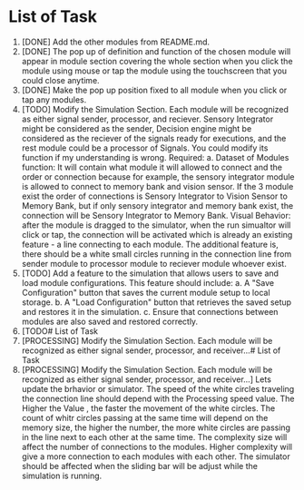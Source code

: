 # List of Task
1. [DONE] Add the other modules from README.md.
2. [DONE] The pop up of definition and function of the chosen module will appear in module section covering the whole section when you click the module using mouse or tap the module using the touchscreen that you could close anytime.
4. [DONE] Make the pop up position fixed to all module when you click or tap any modules.
5. [TODO] Modify the Simulation Section. Each module will be recognized as either signal sender, processor, and reciever. Sensory Integrator might be considered as the sender, Decision engine might be considered as the reciever of the signals ready for executions, and the rest module could be a processor of Signals. You could modify its function if my understanding is wrong. Required: a. Dataset of Modules function: It will contain what module it will allowed to connect and the order or connection because for example, the sensory integrator module is allowed to connect to memory bank and vision sensor. If the 3 module exist the order of connections is Sensory Integrator to Vision Sensor to Memory Bank, but if only sensory integrator and memory bank exist, the connection will be Sensory Integrator to Memory Bank. Visual Behavior: after the module is dragged to the simulator, when the run simualtor will click or tap, the connection will be activated which is already an existing feature - a line connecting to each module. The additional feature is, there should be a white small circles running in the connection line from sender module to processor module to reciever module whoever exist.
6. [TODO] Add a feature to the simulation that allows users to save and load module configurations. This feature should include: a. A "Save Configuration" button that saves the current module setup to local storage. b. A "Load Configuration" button that retrieves the saved setup and restores it in the simulation. c. Ensure that connections between modules are also saved and restored correctly.
6. [TODO# List of Task
5. [PROCESSING] Modify the Simulation Section. Each module will be recognized as either signal sender, processor, and receiver...# List of Task
5. [PROCESSING] Modify the Simulation Section. Each module will be recognized as either signal sender, processor, and receiver...] Lets update the brhavior or simulator. The speed of the white circles traveling the connection line should depend with the Processing speed value. The Higher the Value , the faster the movement of the white circles. The count of whitr circles passing at the same time will depend on the memory size, the higher the number, the more white circles are passing in the line next to each other at the same time. The complexity size will affect the number of connections to the modules. Higher complexity will give a more connection to each modules with each other. The simulator should be affected when the sliding bar will be adjust while the simulation is running.